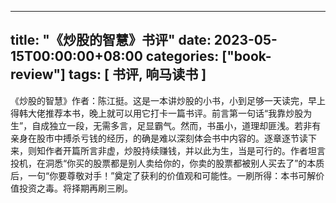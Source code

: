 
---
title: "《炒股的智慧》书评"
date: 2023-05-15T00:00:00+08:00
categories: ["book-review"]
tags: [ 书评, 响马读书 ]
---

 《炒股的智慧》作者：陈江挺。这是一本讲炒股的小书，小到足够一天读完，早上得韩大佬推荐本书，晚上就可以用它打卡一篇书评。前言第一句话“我靠炒股为生”，自成独立一段，无需多言，足显霸气。然而，书虽小，道理却匪浅。若非有亲身在股市中搏杀亏钱的经历，的确是难以深刻体会书中内容的。逐章逐节读下来，则知作者开篇所言非虚，炒股持续赚钱，并以此为生，当是可行的。作者坦言投机，在洞悉“你买的股票都是别人卖给你的，你卖的股票都被别人买去了”的本质后，一句“你要尊敬对手！”奠定了获利的价值观和可能性。一刷所得：本书可解价值投资之毒。将择期再刷三刷。
